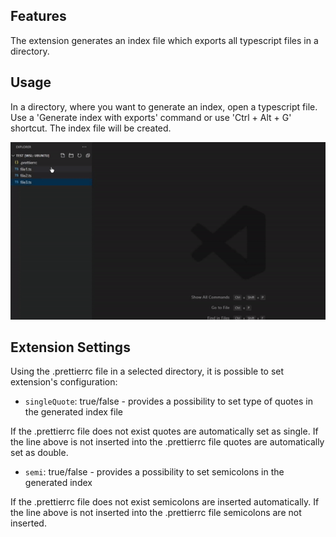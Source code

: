 ## Features

The extension generates an index file which exports all typescript files in a directory. 

## Usage

In a directory, where you want to generate an index, open a typescript file. Use a 'Generate index with exports' command or use 'Ctrl + Alt + G' shortcut. The index file will be created.

![animation](https://github.com/BoomSoftware/index-generator/blob/master/img/index-generator.gif?raw=true)

## Extension Settings

Using the .prettierrc file in a selected directory, it is possible to set extension's configuration:

* `singleQuote`: true/false - provides a possibility to set type of quotes in the generated index file

If the .prettierrc file does not exist quotes are automatically set as single.
If the line above is not inserted into the .prettierrc file quotes are automatically set as double.

* `semi`: true/false - provides a possibility to set semicolons in the generated index

If the .prettierrc file does not exist semicolons are inserted automatically.
If the line above is not inserted into the .prettierrc file semicolons are not inserted.